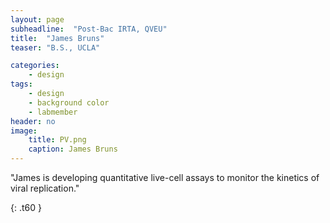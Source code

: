 ```yaml
---
layout: page
subheadline:  "Post-Bac IRTA, QVEU"
title:  "James Bruns"
teaser: "B.S., UCLA"

categories:
    - design
tags:
    - design
    - background color
    - labmember
header: no
image:
    title: PV.png
    caption: James Bruns
---
```

"James is developing quantitative live-cell assays to monitor the kinetics of viral replication."



{: .t60 }
